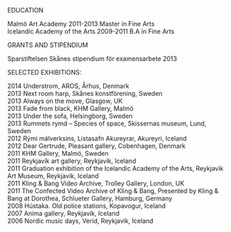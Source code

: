 EDUCATION  

Malmö Art Academy   2011-2013   Master in Fine Arts  
Icelandic Academy of the Arts   2009-2011   B.A in Fine Arts  

GRANTS AND STIPENDIUM  

Sparstiftelsen Skånes stipendium för examensarbete 2013  

SELECTED EXHIBITIONS:  

2014 Understrom, AROS, Århus, Denmark  
2013 Next room harp, Skånes konstförening, Sweden  
2013  Always on the move, Glasgow, UK  
2013   Fade from black, KHM Gallery, Malmö  
2013 Under the sofa, Helsingborg, Sweden  
2013  Rummets rymd – Species of space, Skissernas museum, Lund, Sweden  
2012  Rými málverksins, Listasafn Akureyrar, Akureyri, Iceland  
2012  Dear Gertrude, Pleasant gallery, Cobenhagen, Denmark  
2011  KHM Gallery, Malmö, Sweden  
2011  Reykjavík art gallery, Reykjavík, Iceland  
2011 Graduation exhibition of the Icelandic Academy of the Arts, Reykjavik Art Museum,    Reykjavik, Iceland  
2011  Kling & Bang Video Archive, Trolley Gallery, London, UK  
2011  The Confected Video Archive of Kling & Bang, Presented by Kling & Bang at Dorothea, Schlueter Gallery, Hamburg, Germany  
2008  Hústaka. Old police stations, Kopavogur, Iceland  
2007  Anima gallery, Reykjavík, Iceland  
2006  Nordic music days, Verid, Reykjavík, Iceland